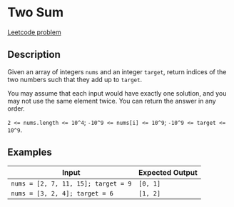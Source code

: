 # Two Sum

[Leetcode problem](https://leetcode.com/problems/two-sum/)

## Description

Given an array of integers `nums` and an integer `target`, return indices of the
two numbers such that they add up to `target`.

You may assume that each input would have exactly one solution, and you may not
use the same element twice. You can return the answer in any order.


`2 <= nums.length <= 10^4`; `-10^9 <= nums[i] <= 10^9`;
`-10^9 <= target <= 10^9`.


## Examples

| Input | Expected Output |
| ----- | --------------- |
| `nums = [2, 7, 11, 15]; target = 9` | `[0, 1]` |
| `nums = [3, 2, 4]; target = 6` | `[1, 2]` |
